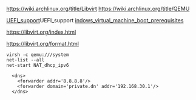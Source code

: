 https://wiki.archlinux.org/title/Libvirt
https://wiki.archlinux.org/title/QEMU

[UEFI_support](https://wiki.archlinux.org/title/Libvirt#)UEFI_support
[indows_virtual_machine_boot_prerequisites](https://wiki.archlinux.org/title/Libvirt#Windows_virtual_machine_boot_prerequisites)

https://libvirt.org/index.html

https://libvirt.org/format.html


```
virsh -c qemu:///system
net-list --all
net-start NAT_dhcp_ipv6
```




```
  <dns>
    <forwarder addr='8.8.8.8'/>
    <forwarder domain='private.dn' addr='192.168.30.1'/>
  </dns>
  ```